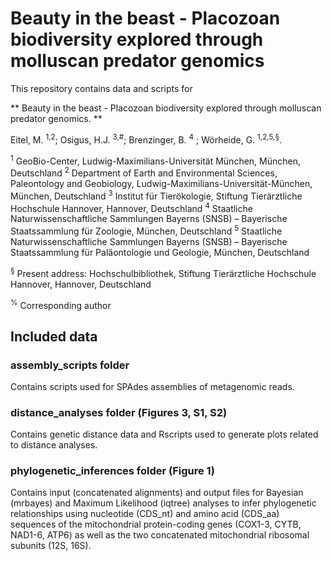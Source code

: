 # Beauty in the beast - Placozoan biodiversity explored through molluscan predator genomics

This repository contains data and scripts for

** Beauty in the beast - Placozoan biodiversity explored through molluscan predator genomics. **

Eitel, M. <sup>1,2</sup>; Osigus, H.J. <sup>3,#</sup>; Brenzinger, B. <sup>4</sup> ; Wörheide, G. <sup>1,2,5,§</sup>.

<sup>1</sup> GeoBio-Center, Ludwig-Maximilians-Universität München, München, Deutschland
<sup>2</sup> Department of Earth and Environmental Sciences, Paleontology and Geobiology, Ludwig-Maximilians-Universität-München, München, Deutschland
<sup>3</sup> Institut für Tierökologie, Stiftung Tierärztliche Hochschule Hannover, Hannover, Deutschland
<sup>4</sup> Staatliche Naturwissenschaftliche Sammlungen Bayerns (SNSB) – Bayerische Staatssammlung für Zoologie, München, Deutschland
<sup>5</sup> Staatliche Naturwissenschaftliche Sammlungen Bayerns (SNSB) – Bayerische Staatssammlung für
Paläontologie und Geologie, München, Deutschland

<sup>§</sup> Present address: Hochschulbibliothek, Stiftung Tierärztliche Hochschule Hannover, Hannover, Deutschland

<sup>%</sup> Corresponding author



## Included data ##



### assembly_scripts folder ### 

Contains scripts used for SPAdes assemblies of metagenomic reads.



### distance_analyses folder (Figures 3, S1, S2) ### 

Contains genetic distance data and Rscripts used to generate plots related to distance analyses.



### phylogenetic_inferences folder (Figure 1) ### 

Contains input (concatenated alignments) and output files for Bayesian (mrbayes) and Maximum Likelihood (iqtree) analyses to infer phylogenetic relationships using nucleotide (CDS_nt) and amino acid (CDS_aa) sequences of the mitochondrial protein-coding genes (COX1-3, CYTB, NAD1-6, ATP6) as well as the two concatenated mitochondrial ribosomal subunits (12S, 16S).

